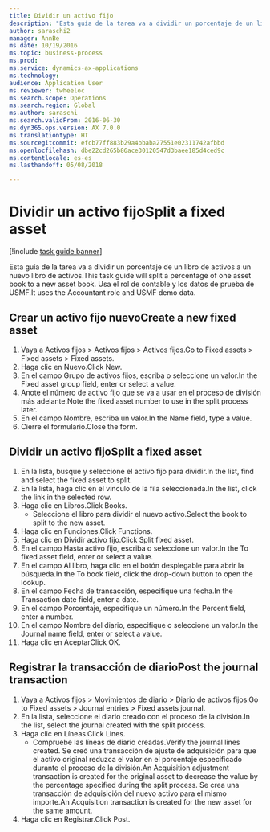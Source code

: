 ```yaml
--- 
title: Dividir un activo fijo
description: "Esta guía de la tarea va a dividir un porcentaje de un libro de activos a un nuevo libro de activos."
author: saraschi2
manager: AnnBe
ms.date: 10/19/2016
ms.topic: business-process
ms.prod: 
ms.service: dynamics-ax-applications
ms.technology: 
audience: Application User
ms.reviewer: twheeloc
ms.search.scope: Operations
ms.search.region: Global
ms.author: saraschi
ms.search.validFrom: 2016-06-30
ms.dyn365.ops.version: AX 7.0.0
ms.translationtype: HT
ms.sourcegitcommit: efcb77ff883b29a4bbaba27551e02311742afbbd
ms.openlocfilehash: dbe22cd265b86ace30120547d3baee185d4ced9c
ms.contentlocale: es-es
ms.lasthandoff: 05/08/2018

---
```

# <a name="split-a-fixed-asset"></a><span data-ttu-id="6feb8-103">Dividir un activo fijo</span><span class="sxs-lookup"><span data-stu-id="6feb8-103">Split a fixed asset</span></span>

[!include [task guide banner](../../includes/task-guide-banner.md)]

<span data-ttu-id="6feb8-104">Esta guía de la tarea va a dividir un porcentaje de un libro de activos a un nuevo libro de activos.</span><span class="sxs-lookup"><span data-stu-id="6feb8-104">This task guide will split a percentage of one asset book to a new asset book.</span></span>  <span data-ttu-id="6feb8-105">Usa el rol de contable y los datos de prueba de USMF.</span><span class="sxs-lookup"><span data-stu-id="6feb8-105">It uses the Accountant role and USMF demo data.</span></span>


## <a name="create-a-new-fixed-asset"></a><span data-ttu-id="6feb8-106">Crear un activo fijo nuevo</span><span class="sxs-lookup"><span data-stu-id="6feb8-106">Create a new fixed asset</span></span>
1. <span data-ttu-id="6feb8-107">Vaya a Activos fijos > Activos fijos > Activos fijos.</span><span class="sxs-lookup"><span data-stu-id="6feb8-107">Go to Fixed assets > Fixed assets > Fixed assets.</span></span>
2. <span data-ttu-id="6feb8-108">Haga clic en Nuevo.</span><span class="sxs-lookup"><span data-stu-id="6feb8-108">Click New.</span></span>
3. <span data-ttu-id="6feb8-109">En el campo Grupo de activos fijos, escriba o seleccione un valor.</span><span class="sxs-lookup"><span data-stu-id="6feb8-109">In the Fixed asset group field, enter or select a value.</span></span>
4. <span data-ttu-id="6feb8-110">Anote el número de activo fijo que se va a usar en el proceso de división más adelante.</span><span class="sxs-lookup"><span data-stu-id="6feb8-110">Note the fixed asset number to use in the split process later.</span></span>
5. <span data-ttu-id="6feb8-111">En el campo Nombre, escriba un valor.</span><span class="sxs-lookup"><span data-stu-id="6feb8-111">In the Name field, type a value.</span></span>
6. <span data-ttu-id="6feb8-112">Cierre el formulario.</span><span class="sxs-lookup"><span data-stu-id="6feb8-112">Close the form.</span></span>

## <a name="split-a-fixed-asset"></a><span data-ttu-id="6feb8-113">Dividir un activo fijo</span><span class="sxs-lookup"><span data-stu-id="6feb8-113">Split a fixed asset</span></span>
1. <span data-ttu-id="6feb8-114">En la lista, busque y seleccione el activo fijo para dividir.</span><span class="sxs-lookup"><span data-stu-id="6feb8-114">In the list, find and select the fixed asset to split.</span></span>
2. <span data-ttu-id="6feb8-115">En la lista, haga clic en el vínculo de la fila seleccionada.</span><span class="sxs-lookup"><span data-stu-id="6feb8-115">In the list, click the link in the selected row.</span></span>
3. <span data-ttu-id="6feb8-116">Haga clic en Libros.</span><span class="sxs-lookup"><span data-stu-id="6feb8-116">Click Books.</span></span>
    * <span data-ttu-id="6feb8-117">Seleccione el libro para dividir el nuevo activo.</span><span class="sxs-lookup"><span data-stu-id="6feb8-117">Select the book to split to the new asset.</span></span>  
4. <span data-ttu-id="6feb8-118">Haga clic en Funciones.</span><span class="sxs-lookup"><span data-stu-id="6feb8-118">Click Functions.</span></span>
5. <span data-ttu-id="6feb8-119">Haga clic en Dividir activo fijo.</span><span class="sxs-lookup"><span data-stu-id="6feb8-119">Click Split fixed asset.</span></span>
6. <span data-ttu-id="6feb8-120">En el campo Hasta activo fijo, escriba o seleccione un valor.</span><span class="sxs-lookup"><span data-stu-id="6feb8-120">In the To fixed asset field, enter or select a value.</span></span>
7. <span data-ttu-id="6feb8-121">En el campo Al libro, haga clic en el botón desplegable para abrir la búsqueda.</span><span class="sxs-lookup"><span data-stu-id="6feb8-121">In the To book field, click the drop-down button to open the lookup.</span></span>
8. <span data-ttu-id="6feb8-122">En el campo Fecha de transacción, especifique una fecha.</span><span class="sxs-lookup"><span data-stu-id="6feb8-122">In the Transaction date field, enter a date.</span></span>
9. <span data-ttu-id="6feb8-123">En el campo Porcentaje, especifique un número.</span><span class="sxs-lookup"><span data-stu-id="6feb8-123">In the Percent field, enter a number.</span></span>
10. <span data-ttu-id="6feb8-124">En el campo Nombre del diario, especifique o seleccione un valor.</span><span class="sxs-lookup"><span data-stu-id="6feb8-124">In the Journal name field, enter or select a value.</span></span>
11. <span data-ttu-id="6feb8-125">Haga clic en Aceptar</span><span class="sxs-lookup"><span data-stu-id="6feb8-125">Click OK.</span></span>

## <a name="post-the-journal-transaction"></a><span data-ttu-id="6feb8-126">Registrar la transacción de diario</span><span class="sxs-lookup"><span data-stu-id="6feb8-126">Post the journal transaction</span></span>
1. <span data-ttu-id="6feb8-127">Vaya a Activos fijos > Movimientos de diario > Diario de activos fijos.</span><span class="sxs-lookup"><span data-stu-id="6feb8-127">Go to Fixed assets > Journal entries > Fixed assets journal.</span></span>
2. <span data-ttu-id="6feb8-128">En la lista, seleccione el diario creado con el proceso de la división.</span><span class="sxs-lookup"><span data-stu-id="6feb8-128">In the list, select the journal created with the split process.</span></span>
3. <span data-ttu-id="6feb8-129">Haga clic en Líneas.</span><span class="sxs-lookup"><span data-stu-id="6feb8-129">Click Lines.</span></span>
    * <span data-ttu-id="6feb8-130">Compruebe las líneas de diario creadas.</span><span class="sxs-lookup"><span data-stu-id="6feb8-130">Verify the journal lines created.</span></span>  <span data-ttu-id="6feb8-131">Se creó una transacción de ajuste de adquisición para que el activo original reduzca el valor en el porcentaje especificado durante el proceso de la división.</span><span class="sxs-lookup"><span data-stu-id="6feb8-131">An Acquisition adjustment transaction is created for the original asset to decrease the value by the percentage specified during the split process.</span></span>  <span data-ttu-id="6feb8-132">Se crea una transacción de adquisición del nuevo activo para el mismo importe.</span><span class="sxs-lookup"><span data-stu-id="6feb8-132">An Acquisition transaction is created for the new asset for the same amount.</span></span>  
4. <span data-ttu-id="6feb8-133">Haga clic en Registrar.</span><span class="sxs-lookup"><span data-stu-id="6feb8-133">Click Post.</span></span>


